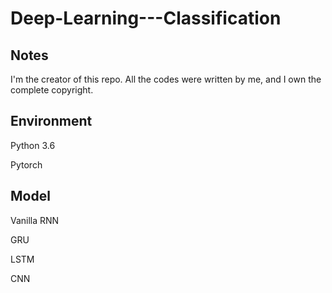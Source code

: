 # Deep-Learning---Classification

## Notes
I'm the creator of this repo. All the codes were written by me, and I own the complete copyright.

## Environment
Python 3.6

Pytorch


## Model
Vanilla RNN

GRU

LSTM

CNN
